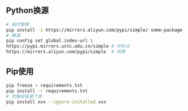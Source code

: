 <!-- 
title: Python基础
sort: 
--> 

## Python换源

```bash
# 临时使用
pip install -i https://mirrors.aliyun.com/pypi/simple/ some-package
# 换源
pip config set global.index-url \
https://pypi.mirrors.ustc.edu.cn/simple # 中科大
https://mirrors.aliyun.com/pypi/simple	# 阿里
```

## Pip使用
```bash
pip freeze > requirements.txt
pip install -r requirements.txt
# 忽略安装某个库
pip install xxx --ignore-installed xxx
```

